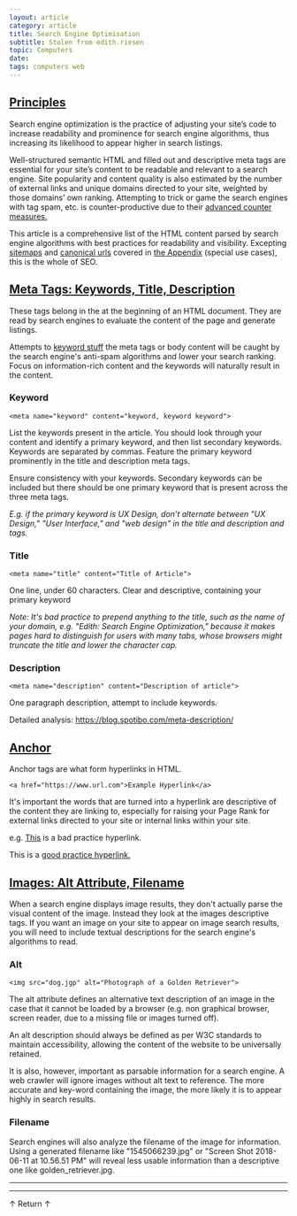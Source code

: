```yaml
---
layout: article
category: article
title: Search Engine Optimisation
subtitle: Stolen from edith.riesen
topic: Computers
date: 
tags: computers web
---
```


## [Principles](https://edith.reisen/computers/web_design/seo.html#principles)

Search engine optimization is the practice of adjusting your site’s code to increase readability and prominence for search engine algorithms, thus increasing its likelihood to appear higher in search listings.

Well-structured semantic HTML and filled out and descriptive meta tags are essential for your site’s content to be readable and relevant to a search engine. Site popularity and content quality is also estimated by the number of external links and unique domains directed to your site, weighted by those domains’ own ranking. Attempting to trick or game the search engines with tag spam, etc. is counter-productive due to their [advanced counter measures.](https://support.google.com/webmasters/topic/6001971?hl=en)

This article is a comprehensive list of the HTML content parsed by search engine algorithms with best practices for readability and visibility. Excepting [sitemaps](https://edith.reisen/computers/web_design/seo.html#sitemap) and [canonical urls](https://edith.reisen/computers/web_design/seo.html#canonical) covered in [the Appendix](https://edith.reisen/computers/web_design/seo.html#appendix) (special use cases), this is the whole of SEO.

## [Meta Tags: Keywords, Title, Description](https://edith.reisen/computers/web_design/seo.html#meta)

These tags belong in the <head> at the beginning of an HTML document. They are read by search engines to evaluate the content of the page and generate listings.

Attempts to [keyword stuff](https://archive.is/iZAdI) the meta tags or body content will be caught by the search engine's anti-spam algorithms and lower your search ranking. Focus on information-rich content and the keywords will naturally result in the content.

### Keyword

`<meta name="keyword" content="keyword, keyword keyword">`

List the keywords present in the article. You should look through your content and identify a primary keyword, and then list secondary keywords. Keywords are separated by commas. Feature the primary keyword prominently in the title and description meta tags.

Ensure consistency with your keywords. Secondary keywords can be included but there should be one primary keyword that is present across the three meta tags.

_E.g. if the primary keyword is UX Design, don’t alternate between "UX Design," "User Interface," and "web design" in the title and description and tags._

### Title

`<meta name="title" content="Title of Article">`

One line, under 60 characters. Clear and descriptive, containing your primary keyword

_Note: It's bad practice to prepend anything to the title, such as the name of your domain, e.g. "Edith: Search Engine Optimization," because it makes pages hard to distinguish for users with many tabs, whose browsers might truncate the title and lower the character cap._

### Description

`<meta name="description" content="Description of article">`

One paragraph description, attempt to include keywords.

Detailed analysis: https://blog.spotibo.com/meta-description/

## [Anchor](https://edith.reisen/computers/web_design/seo.html#anchor)

Anchor tags are what form hyperlinks in HTML.

`<a href="https://www.url.com">Example Hyperlink</a>`

It's important the words that are turned into a hyperlink are descriptive of the content they are linking to, especially for raising your Page Rank for external links directed to your site or internal links within your site.

e.g. [This](https://edith.reisen/computers/web_design/seo.html#) is a bad practice hyperlink.

This is a [good practice hyperlink.](https://edith.reisen/computers/web_design/seo.html#)

## [Images: Alt Attribute, Filename](https://edith.reisen/computers/web_design/seo.html#image)

When a search engine displays image results, they don't actually parse the visual content of the image. Instead they look at the images descriptive tags. If you want an image on your site to appear on image search results, you will need to include textual descriptions for the search engine's algorithms to read.

### Alt

`<img src="dog.jgp" alt="Photograph of a Golden Retriever">`

The alt attribute defines an alternative text description of an image in the case that it cannot be loaded by a browser (e.g. non graphical browser, screen reader, due to a missing file or images turned off).

An alt description should always be defined as per W3C standards to maintain accessibility, allowing the content of the website to be universally retained.

It is also, however, important as parsable information for a search engine. A web crawler will ignore images without alt text to reference. The more accurate and key-word containing the image, the more likely it is to appear highly in search results.

### Filename

Search engines will also analyze the filename of the image for information. Using a generated filename like "1545066239.jpg" or "Screen Shot 2018-06-11 at 10.56.51 PM" will reveal less usable information than a descriptive one like golden\_retriever.jpg.

___

___

↑ Return ↑